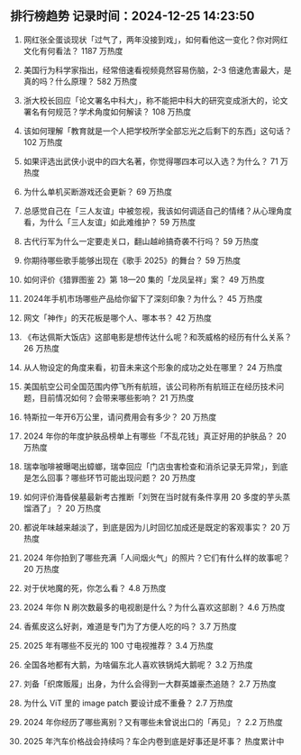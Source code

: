 
## 排行榜趋势 记录时间：2024-12-25 14:23:50
  
  1. 网红张全蛋谈现状「过气了，两年没接到戏」，如何看他这一变化？你对网红文化有何看法？ 1187 万热度
    
  2. 美国行为科学家指出，经常倍速看视频竟然容易伤脑，2-3 倍速危害最大，是真的吗？什么原理？ 582 万热度
    
  3. 浙大校长回应「论文署名中科大」，称不能把中科大的研究变成浙大的，论文署名有何规范？学术角度如何解读？ 108 万热度
    
  4. 该如何理解「教育就是一个人把学校所学全部忘光之后剩下的东西」这句话？ 102 万热度
    
  5. 如果评选出武侠小说中的四大名著，你觉得哪四本可以入选？为什么？ 71 万热度
    
  6. 为什么单机买断游戏还会更新？ 69 万热度
    
  7. 总感觉自己在「三人友谊」中被忽视，我该如何调适自己的情绪？从心理角度看，为什么「三人友谊」如此难维护？ 59 万热度
    
  8. 古代行军为什么一定要走关口，翻山越岭搞奇袭不行吗？ 59 万热度
    
  9. 你期待哪些歌手能够出现在《歌手 2025》的舞台？ 59 万热度
    
  10. 如何评价《猎罪图鉴 2》第 18—20 集的「龙凤呈祥」案？ 49 万热度
    
  11. 2024年手机市场哪些产品给你留下了深刻印象？为什么？ 45 万热度
    
  12. 网文「神作」的天花板是哪个人、哪本书？ 42 万热度
    
  13. 《布达佩斯大饭店》这部电影是想传达什么呢？和茨威格的经历有什么关系？ 26 万热度
    
  14. 从人物设定的角度来看，初音未来这个形象的成功之处在哪里？ 24 万热度
    
  15. 美国航空公司全国范围内停飞所有航班，该公司称所有航班正在经历技术问题，目前情况如何？会带来哪些影响？ 21 万热度
    
  16. 特斯拉一年开6万公里，请问费用会有多少？ 20 万热度
    
  17. 2024 年你的年度护肤品榜单上有哪些「不乱花钱」真正好用的护肤品？ 20 万热度
    
  18. 瑞幸咖啡被曝喝出蟑螂，瑞幸回应「门店虫害检查和消杀记录无异常」，到底是怎么回事？哪些环节可能出现问题？ 20 万热度
    
  19. 如何评价海昏侯墓最新考古推断「刘贺在当时就有条件享用 20 多度的芋头蒸馏酒了」？ 20 万热度
    
  20. 都说年味越来越淡了，到底是因为儿时回忆加成还是既定的客观事实？ 20 万热度
    
  21. 2024 年你拍到了哪些充满「人间烟火气」的照片？它们有什么样的故事呢？ 20 万热度
    
  22. 对于伏地魔的死，你怎么看？ 4.8 万热度
    
  23. 2024 年你 N 刷次数最多的电视剧是什么？为什么喜欢这部剧？ 4.6 万热度
    
  24. 香蕉皮这么好剥，难道是专门为了方便人吃的吗？ 3.7 万热度
    
  25. 2025 年有哪些不反光的 100 寸电视推荐？ 3.4 万热度
    
  26. 全国各地都有大鹅，为啥偏东北人喜欢铁锅炖大鹅呢？ 3.2 万热度
    
  27. 刘备「织席贩履」出身，为什么会得到一大群英雄豪杰追随？ 2.7 万热度
    
  28. 为什么 ViT 里的 image patch 要设计成不重叠？ 2.7 万热度
    
  29. 2024 年你经历了哪些离别？又有哪些未曾说出口的「再见」？ 2.2 万热度
    
  30. 2025 年汽车价格战会持续吗？车企内卷到底是好事还是坏事？ 热度累计中
    